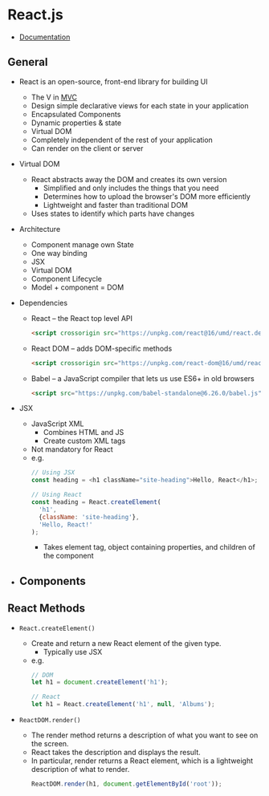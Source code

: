 # React.js

- [Documentation](https://reactjs.org/docs/getting-started.html)

## General

- React is an open-source, front-end library for building UI
  - The V in [MVC](https://en.wikipedia.org/wiki/Model%E2%80%93view%E2%80%93controller)
  - Design simple declarative views for each state in your application
  - Encapsulated Components
  - Dynamic properties & state
  - Virtual DOM
  - Completely independent of the rest of your application
  - Can render on the client or server
  
- Virtual DOM
  - React abstracts away the DOM and creates its own version
    - Simplified and only includes the things that you need
    - Determines how to upload the browser's DOM more efficiently
    - Lightweight and faster than traditional DOM
  - Uses states to identify which parts have changes
  
- Architecture
  - Component manage own State
  - One way binding
  - JSX
  - Virtual DOM
  - Component Lifecycle
  - Model + component = DOM
  
- Dependencies
  - React – the React top level API
    ```html
    <script crossorigin src="https://unpkg.com/react@16/umd/react.development.js"></script>
    ```
  - React DOM – adds DOM-specific methods
    ```html
    <script crossorigin src="https://unpkg.com/react-dom@16/umd/react-dom.development.js"></script>
    ```
  - Babel – a JavaScript compiler that lets us use ES6+ in old browsers
    ```html
    <script src="https://unpkg.com/babel-standalone@6.26.0/babel.js"></script>
    ```

- JSX
  - JavaScript XML
    - Combines HTML and JS
    - Create custom XML tags
  - Not mandatory for React
  - e.g.
    ```js
    // Using JSX
    const heading = <h1 className="site-heading">Hello, React</h1>;
    ```
    ```js
    // Using React
    const heading = React.createElement(
      'h1',
      {className: 'site-heading'},
      'Hello, React!'
    );
    ```
      - Takes element tag, object containing properties, and children of the component

- Components
  - 

## React Methods

- ```React.createElement()```
  - Create and return a new React element of the given type.
    - Typically use JSX
  - e.g.
    ```js
    // DOM
    let h1 = document.createElement('h1');
    ```
    ```js
    // React
    let h1 = React.createElement('h1', null, 'Albums');
    ```
    
- ```ReactDOM.render()```
  - The render method returns a description of what you want to see on the screen.
  - React takes the description and displays the result.
  - In particular, render returns a React element, which is a lightweight description of what to render.
    ```js
    ReactDOM.render(h1, document.getElementById('root'));
    ```
